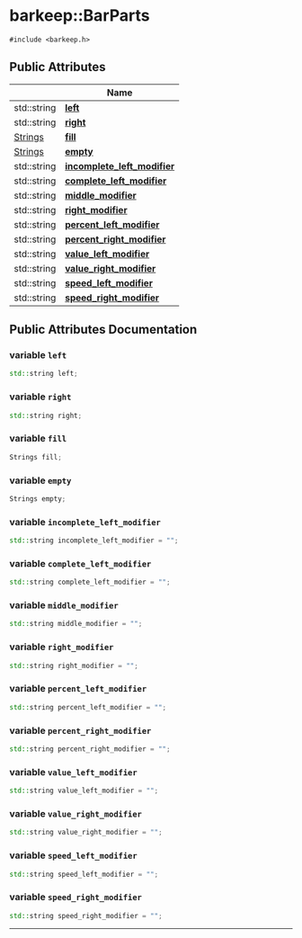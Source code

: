 # barkeep::BarParts





`#include <barkeep.h>`

## Public Attributes

<span class="api-table">

|                | Name           |
| -------------- | -------------- |
| <span class="codey"> std::string </span> | <span class="codey"> **[left](api/Classes/structbarkeep_1_1_bar_parts.md#variable-left)** </span> |
| <span class="codey"> std::string </span> | <span class="codey"> **[right](api/Classes/structbarkeep_1_1_bar_parts.md#variable-right)** </span> |
| <span class="codey"> [Strings](api/Namespaces/namespacebarkeep.md#using-strings) </span> | <span class="codey"> **[fill](api/Classes/structbarkeep_1_1_bar_parts.md#variable-fill)** </span> |
| <span class="codey"> [Strings](api/Namespaces/namespacebarkeep.md#using-strings) </span> | <span class="codey"> **[empty](api/Classes/structbarkeep_1_1_bar_parts.md#variable-empty)** </span> |
| <span class="codey"> std::string </span> | <span class="codey"> **[incomplete_left_modifier](api/Classes/structbarkeep_1_1_bar_parts.md#variable-incomplete_left_modifier)** </span> |
| <span class="codey"> std::string </span> | <span class="codey"> **[complete_left_modifier](api/Classes/structbarkeep_1_1_bar_parts.md#variable-complete_left_modifier)** </span> |
| <span class="codey"> std::string </span> | <span class="codey"> **[middle_modifier](api/Classes/structbarkeep_1_1_bar_parts.md#variable-middle_modifier)** </span> |
| <span class="codey"> std::string </span> | <span class="codey"> **[right_modifier](api/Classes/structbarkeep_1_1_bar_parts.md#variable-right_modifier)** </span> |
| <span class="codey"> std::string </span> | <span class="codey"> **[percent_left_modifier](api/Classes/structbarkeep_1_1_bar_parts.md#variable-percent_left_modifier)** </span> |
| <span class="codey"> std::string </span> | <span class="codey"> **[percent_right_modifier](api/Classes/structbarkeep_1_1_bar_parts.md#variable-percent_right_modifier)** </span> |
| <span class="codey"> std::string </span> | <span class="codey"> **[value_left_modifier](api/Classes/structbarkeep_1_1_bar_parts.md#variable-value_left_modifier)** </span> |
| <span class="codey"> std::string </span> | <span class="codey"> **[value_right_modifier](api/Classes/structbarkeep_1_1_bar_parts.md#variable-value_right_modifier)** </span> |
| <span class="codey"> std::string </span> | <span class="codey"> **[speed_left_modifier](api/Classes/structbarkeep_1_1_bar_parts.md#variable-speed_left_modifier)** </span> |
| <span class="codey"> std::string </span> | <span class="codey"> **[speed_right_modifier](api/Classes/structbarkeep_1_1_bar_parts.md#variable-speed_right_modifier)** </span> |


</span>

## Public Attributes Documentation

### variable `left`

```cpp
std::string left;
```


### variable `right`

```cpp
std::string right;
```


### variable `fill`

```cpp
Strings fill;
```


### variable `empty`

```cpp
Strings empty;
```


### variable `incomplete_left_modifier`

```cpp
std::string incomplete_left_modifier = "";
```


### variable `complete_left_modifier`

```cpp
std::string complete_left_modifier = "";
```


### variable `middle_modifier`

```cpp
std::string middle_modifier = "";
```


### variable `right_modifier`

```cpp
std::string right_modifier = "";
```


### variable `percent_left_modifier`

```cpp
std::string percent_left_modifier = "";
```


### variable `percent_right_modifier`

```cpp
std::string percent_right_modifier = "";
```


### variable `value_left_modifier`

```cpp
std::string value_left_modifier = "";
```


### variable `value_right_modifier`

```cpp
std::string value_right_modifier = "";
```


### variable `speed_left_modifier`

```cpp
std::string speed_left_modifier = "";
```


### variable `speed_right_modifier`

```cpp
std::string speed_right_modifier = "";
```


-------------------------------